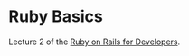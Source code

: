# Ruby Basics
Lecture 2 of the [Ruby on Rails for Developers](https://github.com/generalassembly/ga-ruby-on-rails-for-devs).
